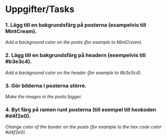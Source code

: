 # Uppgifter/Tasks

### 1. Lägg till en bakgrundsfärg på posterna (exampelvis till MintCream).
*Add a background color on the posts (for example to MintCream).*

### 2. Lägg till en bakgrundsfärg på headern (exempelvis till #b3e3c4).
*Add a background color on the header (for example to #b3e3c4).*

### 3. Gör bilderna i posterna större.
*Make the images in the posts bigger.*

### 4. Byt färg på ramen runt posterna (till exempel till hexkoden #d4f2e0).
*Change color of the border on the posts (for example to the hex code color #d4f2e0).*
